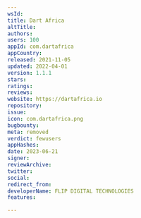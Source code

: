 ```yaml
---
wsId: 
title: Dart Africa
altTitle: 
authors: 
users: 100
appId: com.dartafrica
appCountry: 
released: 2021-11-05
updated: 2022-04-01
version: 1.1.1
stars: 
ratings: 
reviews: 
website: https://dartafrica.io
repository: 
issue: 
icon: com.dartafrica.png
bugbounty: 
meta: removed
verdict: fewusers
appHashes: 
date: 2023-06-21
signer: 
reviewArchive: 
twitter: 
social: 
redirect_from: 
developerName: FLIP DIGITAL TECHNOLOGIES
features: 

---
```



